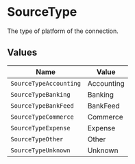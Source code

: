 # SourceType

The type of platform of the connection.


## Values

| Name                   | Value                  |
| ---------------------- | ---------------------- |
| `SourceTypeAccounting` | Accounting             |
| `SourceTypeBanking`    | Banking                |
| `SourceTypeBankFeed`   | BankFeed               |
| `SourceTypeCommerce`   | Commerce               |
| `SourceTypeExpense`    | Expense                |
| `SourceTypeOther`      | Other                  |
| `SourceTypeUnknown`    | Unknown                |